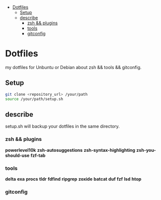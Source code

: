 * [Dotfiles](#dotfiles)
  * [Setup](#setup)
  * [describe](#describe)
    * [zsh \&\& plugins](#zsh--plugins)
    * [tools](#tools)
    * [gitconfig](#gitconfig)


# Dotfiles

my dotfiles for Unbuntu or Debian about zsh && tools && gitconfig.

## Setup

```bash
git clone <repository_url> /your/path
source /your/path/setup.sh
```

## describe

setup.sh will backup your dotfiles in the same directory.

### zsh && plugins

**powerlevel10k**
**zsh-autosuggestions**
**zsh-syntax-highlighting**
**zsh-you-should-use**
**fzf-tab**

### tools

**delta**
**exa**
**procs**
**tldr**
**fdfind**
**ripgrep**
**zoxide**
**batcat**
**duf**
**fzf**
**lsd**
**htop**

### gitconfig
